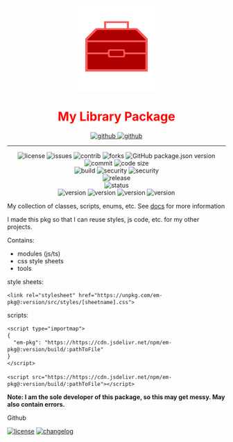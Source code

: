 <div align="center">
    <img alt="Logo" src="./docs/media/icon.svg" width="200" height="200" align="center">
    <h1 align="center" style="color: red;">My Library Package</h1>
</div>

<a></a>
<div align="center">

[//]: # (<img alt="github" src="https://custom-icon-badges.demolab.com/static/v1?logo=repo">)

<a href="https://github.com/em-d3v/em-pkg">
<img alt="github" height="25" src="https://custom-icon-badges.demolab.com/badge/Github-aaa?logo=repo&style=plastic">
</a>
<a href="https://www.npmjs.com/package/em-pkg">
<img alt="github" height="25" src="https://custom-icon-badges.demolab.com/badge/npm-cb3837?logo=npm&logoColor=white&style=plastic">
</a>
<br/>
<hr/>
<img alt="license" src="https://custom-icon-badges.demolab.com/github/license/em-d3v/em-pkg?logo=law">
<img alt="issues" src="https://custom-icon-badges.demolab.com/github/issues/em-d3v/em-pkg?logo=issue">
<img alt="contrib" src="https://img.shields.io/github/contributors/em-d3v/em-pkg">
<img alt="forks" src="https://img.shields.io/github/forks/em-d3v/em-pkg">
<img alt="GitHub package.json version" src="https://img.shields.io/github/package-json/v/em-d3v/em-pkg?logo=Github">

<img alt="commit" src="https://custom-icon-badges.demolab.com/github/last-commit/em-d3v/em-pkg?logo=commit">
<img alt="code size" src="https://img.shields.io/github/languages/code-size/em-d3v/em-pkg">
<br>
<img alt="build" src="https://img.shields.io/github/actions/workflow/status/em-d3v/em-pkg/main.yml?logo=github">
<img alt="security" src="https://github.com/em-d3v/em-pkg/actions/workflows/security.yml/badge.svg?logoColor=fff&label=scan&logo=github">
<img alt="security" src="https://github.com/em-d3v/em-pkg/actions/workflows/publish.yml/badge.svg?logoColor=fff&label=scan&logo=github">
<br>
<img alt="release" src="https://img.shields.io/github/v/release/em-d3v/em-pkg?logo=nodedotjs">
</div>
<div align="center">
  <img alt="status" src="https://nodei.co/npm/em-pkg.png">
<br>
  <img alt="version" src="https://img.shields.io/npm/v/em-pkg?logo=npm">
  <img alt="version" src="https://img.shields.io/npm/unpacked-size/em-pkg?logo=npm">
  <img alt="version" src="https://img.shields.io/npm/unpacked-size/em-pkg?logo=npm">
  <img alt="version" src="https://img.shields.io/npm/l/em-pkg?logo=npm">

</div>




My collection of classes, scripts, enums, etc. See [docs](https://github.com/em-d3v/em-pkg/tree/main/docs) for more information

I made this pkg so that I can reuse styles, js code, etc. for my other projects.

Contains:
- modules (js/ts)
- css style sheets
- tools

style sheets:
```
<link rel="stylesheet" href="https://unpkg.com/em-pkg@:version/src/styles/[sheetname].css">
```
scripts:
```
<script type="importmap">
{
  "em-pkg": "https://https://cdn.jsdelivr.net/npm/em-pkg@:version/build/:pathToFile"
}
</script>

<script src="https://https://cdn.jsdelivr.net/npm/em-pkg@:version/build/:pathToFile"></script>
```

**Note: I am the sole developer of this package, so this may get messy. May also contain errors.**

Github

[//]: # (<iframe src=""></iframe>)

[//]: # (> ![discussions]&#40;https://img.shields.io/github/discussions/em-d3v/em-pkg&#41;)

 [![license](https://custom-icon-badges.demolab.com/static/v1?label&message=LICENSE&logo=law&color=blue)](LICENSE.md)
 [![changelog](https://custom-icon-badges.demolab.com/badge/CHANGELOG-blue?logo=log)](docs/CHANGELOG.md)

[//]: # ( [![contributors]&#40;https://custom-icon-badges.demolab.com/static/v1?label&message=CONTRIBUTING&logo=pencil&#41;]&#40;./CONTRIBUTING.md&#41;)






